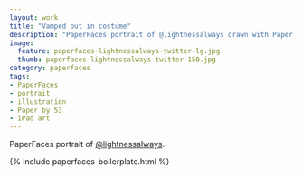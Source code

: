 ```yaml
---
layout: work
title: "Vamped out in costume"
description: "PaperFaces portrait of @lightnessalways drawn with Paper by 53 on an iPad."
image: 
  feature: paperfaces-lightnessalways-twitter-lg.jpg
  thumb: paperfaces-lightnessalways-twitter-150.jpg
category: paperfaces
tags: 
- PaperFaces
- portrait
- illustration
- Paper by 53
- iPad art
---
```


PaperFaces portrait of [@lightnessalways](http://twitter.com/lightnessalways).

{% include paperfaces-boilerplate.html %}